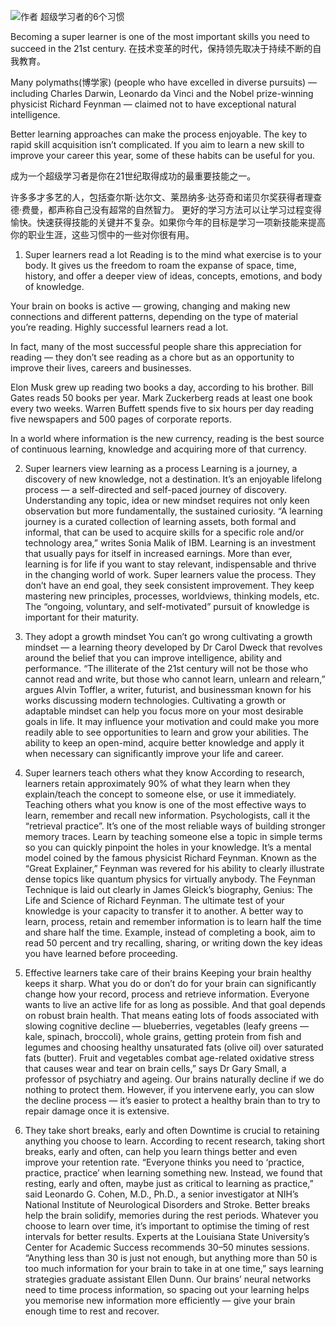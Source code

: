 ![作者](./_image/2020-07-06-16-25-02.png)
超级学习者的6个习惯
 
Becoming a super learner is one of the most important skills you need to succeed in the 21st century. 
在技术变革的时代，保持领先取决于持续不断的自我教育。

Many polymaths(博学家) (people who have excelled in diverse pursuits) — including Charles Darwin, Leonardo da Vinci and the Nobel prize-winning physicist Richard Feynman — claimed not to have exceptional natural intelligence.

Better learning approaches can make the process enjoyable. The key to rapid skill acquisition isn’t complicated. If you aim to learn a new skill to improve your career this year, some of these habits can be useful for you.


成为一个超级学习者是你在21世纪取得成功的最重要技能之一。

许多多才多艺的人，包括查尔斯·达尔文、莱昂纳多·达芬奇和诺贝尔奖获得者理查德·费曼，都声称自己没有超常的自然智力。
更好的学习方法可以让学习过程变得愉快。快速获得技能的关键并不复杂。如果你今年的目标是学习一项新技能来提高你的职业生涯，这些习惯中的一些对你很有用。

1. Super learners read a lot
Reading is to the mind what exercise is to your body. It gives us the freedom to roam the expanse of space, time, history, and offer a deeper view of ideas, concepts, emotions, and body of knowledge.

Your brain on books is active — growing, changing and making new connections and different patterns, depending on the type of material you’re reading. Highly successful learners read a lot.

In fact, many of the most successful people share this appreciation for reading — they don’t see reading as a chore but as an opportunity to improve their lives, careers and businesses.

Elon Musk grew up reading two books a day, according to his brother. Bill Gates reads 50 books per year. Mark Zuckerberg reads at least one book every two weeks. Warren Buffett spends five to six hours per day reading five newspapers and 500 pages of corporate reports.

In a world where information is the new currency, reading is the best source of continuous learning, knowledge and acquiring more of that currency.

2. Super learners view learning as a process
Learning is a journey, a discovery of new knowledge, not a destination.
It’s an enjoyable lifelong process — a self-directed and self-paced journey of discovery. Understanding any topic, idea or new mindset requires not only keen observation but more fundamentally, the sustained curiosity.
“A learning journey is a curated collection of learning assets, both formal and informal, that can be used to acquire skills for a specific role and/or technology area,” writes Sonia Malik of IBM.
Learning is an investment that usually pays for itself in increased earnings. More than ever, learning is for life if you want to stay relevant, indispensable and thrive in the changing world of work.
Super learners value the process. They don’t have an end goal, they seek consistent improvement. They keep mastering new principles, processes, worldviews, thinking models, etc. The “ongoing, voluntary, and self-motivated” pursuit of knowledge is important for their maturity.

3. They adopt a growth mindset
You can’t go wrong cultivating a growth mindset — a learning theory developed by Dr Carol Dweck that revolves around the belief that you can improve intelligence, ability and performance.
“The illiterate of the 21st century will not be those who cannot read and write, but those who cannot learn, unlearn and relearn,” argues Alvin Toffler, a writer, futurist, and businessman known for his works discussing modern technologies.
Cultivating a growth or adaptable mindset can help you focus more on your most desirable goals in life. It may influence your motivation and could make you more readily able to see opportunities to learn and grow your abilities.
The ability to keep an open-mind, acquire better knowledge and apply it when necessary can significantly improve your life and career.


4. Super learners teach others what they know
According to research, learners retain approximately 90% of what they learn when they explain/teach the concept to someone else, or use it immediately.
Teaching others what you know is one of the most effective ways to learn, remember and recall new information. Psychologists, call it the “retrieval practice”. It’s one of the most reliable ways of building stronger memory traces.
Learn by teaching someone else a topic in simple terms so you can quickly pinpoint the holes in your knowledge. It’s a mental model coined by the famous physicist Richard Feynman.
Known as the “Great Explainer,” Feynman was revered for his ability to clearly illustrate dense topics like quantum physics for virtually anybody. The Feynman Technique is laid out clearly in James Gleick’s biography, Genius: The Life and Science of Richard Feynman.
The ultimate test of your knowledge is your capacity to transfer it to another. A better way to learn, process, retain and remember information is to learn half the time and share half the time. Example, instead of completing a book, aim to read 50 percent and try recalling, sharing, or writing down the key ideas you have learned before proceeding.

5. Effective learners take care of their brains
Keeping your brain healthy keeps it sharp. What you do or don’t do for your brain can significantly change how your record, process and retrieve information. Everyone wants to live an active life for as long as possible. And that goal depends on robust brain health.
That means eating lots of foods associated with slowing cognitive decline — blueberries, vegetables (leafy greens — kale, spinach, broccoli), whole grains, getting protein from fish and legumes and choosing healthy unsaturated fats (olive oil) over saturated fats (butter).
Fruit and vegetables combat age-related oxidative stress that causes wear and tear on brain cells,” says Dr Gary Small, a professor of psychiatry and ageing.
Our brains naturally decline if we do nothing to protect them. However, if you intervene early, you can slow the decline process — it’s easier to protect a healthy brain than to try to repair damage once it is extensive.

6. They take short breaks, early and often
Downtime is crucial to retaining anything you choose to learn. According to recent research, taking short breaks, early and often, can help you learn things better and even improve your retention rate.
“Everyone thinks you need to ‘practice, practice, practice’ when learning something new. Instead, we found that resting, early and often, maybe just as critical to learning as practice,” said Leonardo G. Cohen, M.D., Ph.D., a senior investigator at NIH’s National Institute of Neurological Disorders and Stroke.
Better breaks help the brain solidify, memories during the rest periods. Whatever you choose to learn over time, it’s important to optimise the timing of rest intervals for better results.
Experts at the Louisiana State University’s Center for Academic Success recommends 30–50 minutes sessions. “Anything less than 30 is just not enough, but anything more than 50 is too much information for your brain to take in at one time,” says learning strategies graduate assistant Ellen Dunn.
Our brains’ neural networks need to time process information, so spacing out your learning helps you memorise new information more efficiently — give your brain enough time to rest and recover.